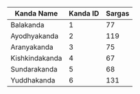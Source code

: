 | Kanda Name     | Kanda ID | Sargas |
| -------------- | -------- | ------ |
| Balakanda      | 1        | 77     |
| Ayodhyakanda   | 2        | 119    |
| Aranyakanda    | 3        | 75     |
| Kishkindakanda | 4        | 67     |
| Sundarakanda   | 5        | 68     |
| Yuddhakanda    | 6        | 131    |